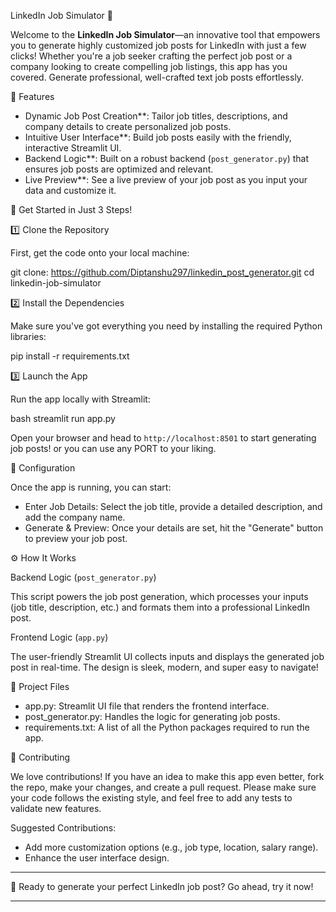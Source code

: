  LinkedIn Job Simulator 🚀

Welcome to the **LinkedIn Job Simulator**—an innovative tool that empowers you to generate highly customized job posts for LinkedIn with just a few clicks! Whether you're a job seeker crafting the perfect job post or a company looking to create compelling job listings, this app has you covered. Generate professional, well-crafted text job posts effortlessly.

 🌟 Features

- Dynamic Job Post Creation**: Tailor job titles, descriptions, and company details to create personalized job posts.
- Intuitive User Interface**: Build job posts easily with the friendly, interactive Streamlit UI.
- Backend Logic**: Built on a robust backend (`post_generator.py`) that ensures job posts are optimized and relevant.
- Live Preview**: See a live preview of your job post as you input your data and customize it.

 🚀 Get Started in Just 3 Steps!

 1️⃣ Clone the Repository

First, get the code onto your local machine:


git clone: https://github.com/Diptanshu297/linkedin_post_generator.git
cd linkedin-job-simulator


 2️⃣ Install the Dependencies

Make sure you've got everything you need by installing the required Python libraries:


pip install -r requirements.txt


 3️⃣ Launch the App

Run the app locally with Streamlit:

bash
streamlit run app.py


Open your browser and head to `http://localhost:8501` to start generating job posts! or you can use any PORT to your liking.

 🔧 Configuration

Once the app is running, you can start:

- Enter Job Details: Select the job title, provide a detailed description, and add the company name.
- Generate & Preview: Once your details are set, hit the "Generate" button to preview your job post.

 ⚙️ How It Works

 Backend Logic (`post_generator.py`)

This script powers the job post generation, which processes your inputs (job title, description, etc.) and formats them into a professional LinkedIn post.

 Frontend Logic (`app.py`)

The user-friendly Streamlit UI collects inputs and displays the generated job post in real-time. The design is sleek, modern, and super easy to navigate!

 📁 Project Files

- app.py: Streamlit UI file that renders the frontend interface.
- post_generator.py: Handles the logic for generating job posts.
- requirements.txt: A list of all the Python packages required to run the app.

 🤝 Contributing

We love contributions! If you have an idea to make this app even better, fork the repo, make your changes, and create a pull request. Please make sure your code follows the existing style, and feel free to add any tests to validate new features.

Suggested Contributions:

- Add more customization options (e.g., job type, location, salary range).
- Enhance the user interface design.

---

 🚀 Ready to generate your perfect LinkedIn job post? Go ahead, try it now!

---
